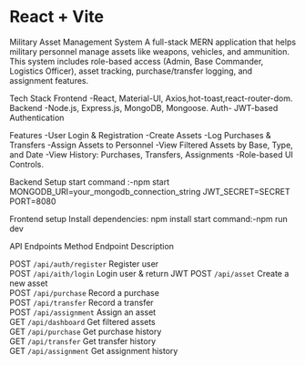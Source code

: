 # React + Vite

Military Asset Management System
A full-stack MERN application that helps military personnel manage assets like weapons, vehicles, and ammunition. This system includes role-based access (Admin, Base Commander, Logistics Officer), asset tracking, purchase/transfer logging, and assignment features.

Tech Stack
Frontend	-React, Material-UI, Axios,hot-toast,react-router-dom.
Backend	-Node.js, Express.js, MongoDB, Mongoose.
Auth-	JWT-based Authentication

Features
-User Login & Registration
-Create Assets
 -Log Purchases & Transfers
 -Assign Assets to Personnel
 -View Filtered Assets by Base, Type, and Date
 -View History: Purchases, Transfers, Assignments
 -Role-based UI Controls.

Backend Setup
start command :-npm start
MONGODB_URI=your_mongodb_connection_string
JWT_SECRET=SECRET
PORT=8080

Frontend setup
Install dependencies: npm install
start command:-npm run dev

API Endpoints
 Method         Endpoint           Description             

 POST    `/api/auth/register`    Register user           
 POST    `/api/aith/login`       Login user & return JWT 
 POST    `/api/asset`       Create a new asset      
 POST    `/api/purchase`    Record a purchase       
 POST    `/api/transfer`    Record a transfer       
 POST    `/api/assignment`  Assign an asset         
 GET     `/api/dashboard`   Get filtered assets     
 GET     `/api/purchase`    Get purchase history    
 GET     `/api/transfer`   Get transfer history    
 GET     `/api/assignment`  Get assignment history  

